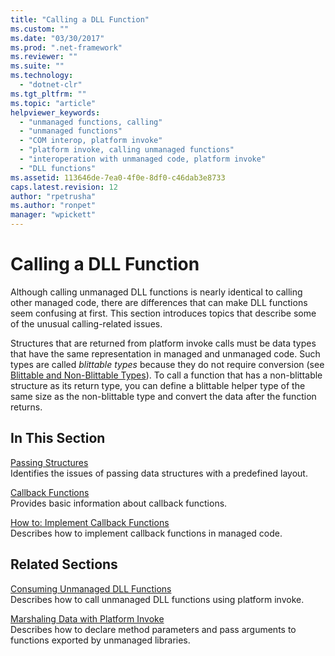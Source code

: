 ```yaml
---
title: "Calling a DLL Function"
ms.custom: ""
ms.date: "03/30/2017"
ms.prod: ".net-framework"
ms.reviewer: ""
ms.suite: ""
ms.technology: 
  - "dotnet-clr"
ms.tgt_pltfrm: ""
ms.topic: "article"
helpviewer_keywords: 
  - "unmanaged functions, calling"
  - "unmanaged functions"
  - "COM interop, platform invoke"
  - "platform invoke, calling unmanaged functions"
  - "interoperation with unmanaged code, platform invoke"
  - "DLL functions"
ms.assetid: 113646de-7ea0-4f0e-8df0-c46dab3e8733
caps.latest.revision: 12
author: "rpetrusha"
ms.author: "ronpet"
manager: "wpickett"
---
```

# Calling a DLL Function
Although calling unmanaged DLL functions is nearly identical to calling other managed code, there are differences that can make DLL functions seem confusing at first. This section introduces topics that describe some of the unusual calling-related issues.  
  
 Structures that are returned from platform invoke calls must be data types that have the same representation in managed and unmanaged code. Such types are called *blittable types* because they do not require conversion (see [Blittable and Non-Blittable Types](../../../docs/framework/interop/blittable-and-non-blittable-types.md)). To call a function that has a non-blittable structure as its return type, you can define a blittable helper type of the same size as the non-blittable type and convert the data after the function returns.  
  
## In This Section  
 [Passing Structures](../../../docs/framework/interop/passing-structures.md)  
 Identifies the issues of passing data structures with a predefined layout.  
  
 [Callback Functions](../../../docs/framework/interop/callback-functions.md)  
 Provides basic information about callback functions.  
  
 [How to: Implement Callback Functions](../../../docs/framework/interop/how-to-implement-callback-functions.md)  
 Describes how to implement callback functions in managed code.  
  
## Related Sections  
 [Consuming Unmanaged DLL Functions](../../../docs/framework/interop/consuming-unmanaged-dll-functions.md)  
 Describes how to call unmanaged DLL functions using platform invoke.  
  
 [Marshaling Data with Platform Invoke](../../../docs/framework/interop/marshaling-data-with-platform-invoke.md)  
 Describes how to declare method parameters and pass arguments to functions exported by unmanaged libraries.
